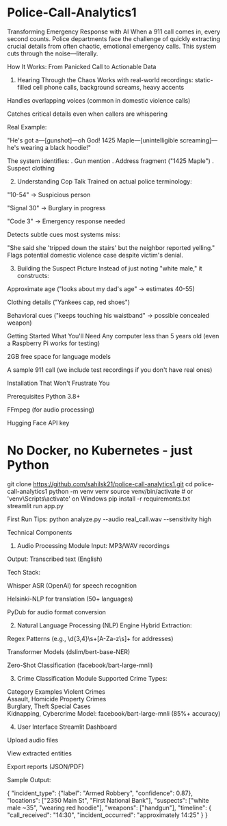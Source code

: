 # Police-Call-Analytics1 
Transforming Emergency Response with AI
When a 911 call comes in, every second counts. Police departments face the challenge of quickly extracting crucial details from often chaotic, emotional emergency calls. This system cuts through the noise—literally. 


How It Works: From Panicked Call to Actionable Data
1. Hearing Through the Chaos
Works with real-world recordings: static-filled cell phone calls, background screams, heavy accents

Handles overlapping voices (common in domestic violence calls)

Catches critical details even when callers are whispering

Real Example:

"He's got a—[gunshot]—oh God! 1425 Maple—[unintelligible screaming]—he's wearing a black hoodie!"

The system identifies:
. Gun mention
. Address fragment ("1425 Maple")
. Suspect clothing

2. Understanding Cop Talk
Trained on actual police terminology:

"10-54" → Suspicious person

"Signal 30" → Burglary in progress

"Code 3" → Emergency response needed

Detects subtle cues most systems miss:

"She said she 'tripped down the stairs' but the neighbor reported yelling."
Flags potential domestic violence case despite victim's denial.

3. Building the Suspect Picture
Instead of just noting "white male," it constructs:

Approximate age ("looks about my dad's age" → estimates 40-55)

Clothing details ("Yankees cap, red shoes")

Behavioral cues ("keeps touching his waistband" → possible concealed weapon) 

Getting Started
What You'll Need
Any computer less than 5 years old (even a Raspberry Pi works for testing)

2GB free space for language models

A sample 911 call (we include test recordings if you don't have real ones)

Installation That Won't Frustrate You 

Prerequisites
Python 3.8+

FFmpeg (for audio processing)

Hugging Face API key
# No Docker, no Kubernetes - just Python
git clone https://github.com/sahilsk21/police-call-analytics1.git
cd police-call-analytics1
python -m venv venv
source venv/bin/activate  # or 'venv\Scripts\activate' on Windows
pip install -r requirements.txt  
streamlit run app.py

First Run Tips: 
python analyze.py --audio real_call.wav --sensitivity high  


Technical Components
1. Audio Processing Module
Input: MP3/WAV recordings

Output: Transcribed text (English)

Tech Stack:

Whisper ASR (OpenAI) for speech recognition

Helsinki-NLP for translation (50+ languages)

PyDub for audio format conversion

2. Natural Language Processing (NLP) Engine
Hybrid Extraction:

Regex Patterns (e.g., \d{3,4}\s+[A-Za-z\s]+ for addresses)

Transformer Models (dslim/bert-base-NER)

Zero-Shot Classification (facebook/bart-large-mnli) 

3. Crime Classification Module
Supported Crime Types:

Category	Examples
Violent Crimes	
Assault, Homicide
Property Crimes	 
Burglary, Theft
Special Cases	
Kidnapping, Cybercrime
Model: facebook/bart-large-mnli (85%+ accuracy)

4. User Interface
Streamlit Dashboard

Upload audio files

View extracted entities

Export reports (JSON/PDF)

Sample Output: 

{
  "incident_type": {"label": "Armed Robbery", "confidence": 0.87},
  "locations": ["2350 Main St", "First National Bank"],
  "suspects": ["white male ~35", "wearing red hoodie"],
  "weapons": ["handgun"],
  "timeline": {
    "call_received": "14:30",
    "incident_occurred": "approximately 14:25" 
  }
}